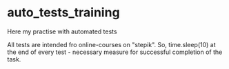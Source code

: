 # auto_tests_training
Here my practise with automated tests

All tests are intended fro online-courses on "stepik".
So, time.sleep(10) at the end of every test - necessary measure for successful completion of the task. 
